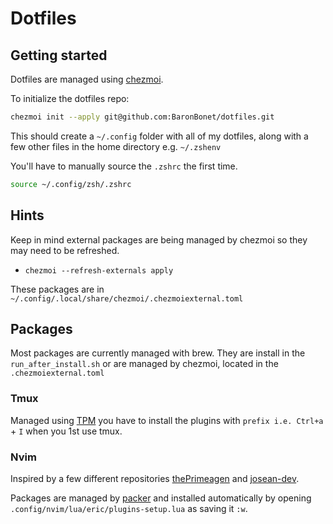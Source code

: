 # Dotfiles


## Getting started

Dotfiles are managed using [chezmoi](https://www.chezmoi.io/).

To initialize the dotfiles repo:

```bash
chezmoi init --apply git@github.com:BaronBonet/dotfiles.git
```

This should create a `~/.config` folder with all of my dotfiles, along with a few other files in the home directory e.g. `~/.zshenv`

You'll have to manually source the `.zshrc` the first time.

```bash
source ~/.config/zsh/.zshrc
```

## Hints

Keep in mind external packages are being managed by chezmoi so they may need to be refreshed.

- `chezmoi --refresh-externals apply`

These packages are in `~/.config/.local/share/chezmoi/.chezmoiexternal.toml`


## Packages

Most packages are currently managed with brew. They are install in the `run_after_install.sh` or are managed by chezmoi, located in the `.chezmoiexternal.toml`

### Tmux

Managed using [TPM](https://github.com/tmux-plugins/tpm) you have to install the plugins with `prefix i.e. Ctrl+a` + `I` when you 1st use tmux. 

### Nvim
Inspired by a few different repositories [thePrimeagen](https://github.com/ThePrimeagen/init.lua) 
and [josean-dev](https://github.com/josean-dev/dev-environment-files).

Packages are managed by [packer](https://github.com/wbthomason/packer.nvim) and installed automatically by opening `.config/nvim/lua/eric/plugins-setup.lua` as saving it `:w`.


